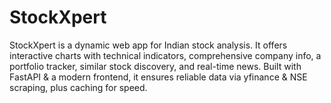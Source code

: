 # StockXpert
StockXpert is a dynamic web app for Indian stock analysis. It offers interactive charts with technical indicators, comprehensive company info, a portfolio tracker, similar stock discovery, and real-time news. Built with FastAPI &amp; a modern frontend, it ensures reliable data via yfinance &amp; NSE scraping, plus caching for speed.

